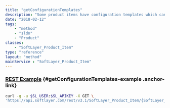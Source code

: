 ```yaml
---
title: "getConfigurationTemplates"
description: "Some product items have configuration templates which can be used to during provisioning of that product."
date: "2018-02-12"
tags:
    - "method"
    - "sldn"
    - "Product"
classes:
    - "SoftLayer_Product_Item"
type: "reference"
layout: "method"
mainService : "SoftLayer_Product_Item"
---
```


### [REST Example](#getConfigurationTemplates-example) <a href="/article/rest/"><i class="fas fa-question"></i></a> {#getConfigurationTemplates-example .anchor-link} 
```bash
curl -g -u $SL_USER:$SL_APIKEY -X GET \
'https://api.softlayer.com/rest/v3.1/SoftLayer_Product_Item/{SoftLayer_Product_ItemID}/getConfigurationTemplates'
```
